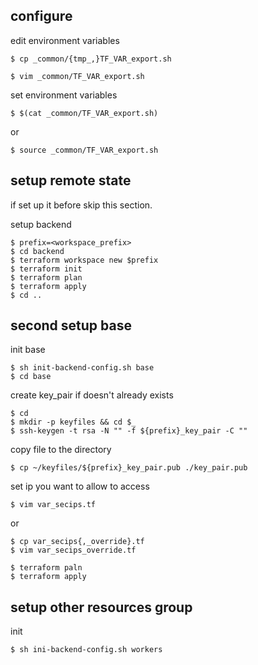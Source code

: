 ## configure
edit environment variables
```console
$ cp _common/{tmp_,}TF_VAR_export.sh
```

```console
$ vim _common/TF_VAR_export.sh
```


set environment variables
```console
$ $(cat _common/TF_VAR_export.sh)
```
or

```console
$ source _common/TF_VAR_export.sh
```


## setup remote state

if set up it before skip this section.  

setup backend
```
$ prefix=<workspace_prefix>
$ cd backend
$ terraform workspace new $prefix
$ terraform init
$ terraform plan
$ terraform apply
$ cd ..
```


## second setup base 

init base
```console
$ sh init-backend-config.sh base
$ cd base
```

create key_pair if doesn't already exists
```console 
$ cd
$ mkdir -p keyfiles && cd $_
$ ssh-keygen -t rsa -N "" -f ${prefix}_key_pair -C ""
```
copy file to the directory
```console
$ cp ~/keyfiles/${prefix}_key_pair.pub ./key_pair.pub
```

set ip you want to allow to access
```console
$ vim var_secips.tf
```
or
```console
$ cp var_secips{,_override}.tf
$ vim var_secips_override.tf
```

```console
$ terraform paln
$ terraform apply
```

## setup other resources group

init
```
$ sh ini-backend-config.sh workers
```
